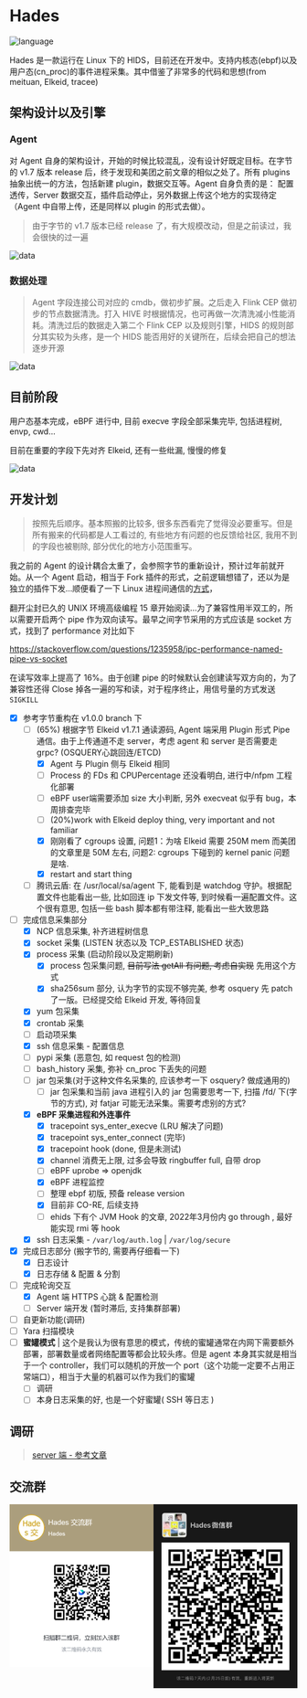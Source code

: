 # Hades

![language](https://shields.io/github/languages/top/chriskalix/HIDS-Linux)

Hades 是一款运行在 Linux 下的 HIDS，目前还在开发中。支持内核态(ebpf)以及用户态(cn_proc)的事件进程采集。其中借鉴了非常多的代码和思想(from meituan, Elkeid, tracee)

## 架构设计以及引擎

### Agent

对 Agent 自身的架构设计，开始的时候比较混乱，没有设计好既定目标。在字节的 v1.7 版本 release 后，终于发现和美团之前文章的相似之处了。所有 plugins 抽象出统一的方法，包括新建 plugin，数据交互等。Agent 自身负责的是：
配置透传，Server 数据交互，插件启动停止，另外数据上传这个地方的实现待定（Agent 中自带上传，还是同样以 plugin 的形式去做）。

> 由于字节的 v1.7 版本已经 release 了，有大规模改动，但是之前读过，我会很快的过一遍

![data](https://github.com/chriskaliX/HIDS-Linux/blob/main/imgs/agentv1.png)

### 数据处理

> Agent 字段连接公司对应的 cmdb，做初步扩展。之后走入 Flink CEP 做初步的节点数据清洗。打入 HIVE 时根据情况，也可再做一次清洗减小性能消耗。清洗过后的数据走入第二个 Flink CEP 以及规则引擎，HIDS 的规则部分其实较为头疼，是一个 HIDS 能否用好的关键所在，后续会把自己的想法逐步开源

![data](https://github.com/chriskaliX/HIDS-Linux/blob/main/imgs/data_analyze.png)

## 目前阶段

用户态基本完成，eBPF 进行中, 目前 execve 字段全部采集完毕, 包括进程树, envp, cwd...

目前在重要的字段下先对齐 Elkeid, 还有一些纰漏, 慢慢的修复

![data](https://github.com/chriskaliX/HIDS-Linux/blob/main/imgs/examples.png)

## 开发计划

> 按照先后顺序。基本照搬的比较多, 很多东西看完了觉得没必要重写。但是所有搬来的代码都是人工看过的, 有些地方有问题的也反馈给社区, 我用不到的字段也被剔除, 部分优化的地方小范围重写。

我之前的 Agent 的设计耦合太重了，会参照字节的重新设计，预计过年前就开始。从一个 Agent 启动，相当于 Fork 插件的形式，之前逻辑想错了，还以为是独立的插件下发...顺便看了一下 Linux 进程间通信的[方式](https://www.linuxprobe.com/linux-process-method.html)，

翻开尘封已久的 UNIX 环境高级编程 15 章开始阅读...为了兼容性用半双工的，所以需要开启两个 pipe 作为双向读写。最早之间字节采用的方式应该是 socket 方式，找到了 performance 对比如下

https://stackoverflow.com/questions/1235958/ipc-performance-named-pipe-vs-socket

在读写效率上提高了 16%。由于创建 pipe 的时候默认会创建读写双方向的，为了兼容性还得 Close 掉各一遍的写和读，对于程序终止，用信号量的方式发送 `SIGKILL`

- [x] 参考字节重构在 v1.0.0 branch 下
  - [ ] (65%) 根据字节 Elkeid v1.7.1 通读源码, Agent 端采用 Plugin 形式 Pipe 通信。由于上传通道不走 server，考虑 agent 和 server 是否需要走 grpc? (OSQUERY心跳回连/ETCD)
    - [x] Agent 与 Plugin 侧与 Elkeid 相同  
    - [ ] Process 的 FDs 和 CPUPercentage 还没看明白, 进行中/nfpm 工程化部署
    - [ ] eBPF user端需要添加 size 大小判断, 另外 execveat 似乎有 bug，本周排查完毕
    - [ ] (20%)work with Elkeid deploy thing, very important and not familiar
    - [x] 刚刚看了 cgroups 设置, 问题1：为啥 Elkeid 需要 250M mem 而美团的文章里是 50M 左右, 问题2: cgroups 下碰到的 kernel panic 问题是啥.
    - [x] restart and start thing
  - [ ] 腾讯云盾: 在 /usr/local/sa/agent 下, 能看到是 watchdog 守护。根据配置文件也能看出一些, 比如回连 ip 下发文件等, 到时候看一遍配置文件。这个很有意思, 包括一些 bash 脚本都有带注释, 能看出一些大致思路
- [ ] 完成信息采集部分
  - [x] NCP 信息采集, 补齐进程树信息
  - [x] socket 采集 (LISTEN 状态以及 TCP_ESTABLISHED 状态)
  - [x] process 采集 (启动阶段以及定期刷新)
    - [x] process 包采集问题, ~~目前写法 getAll 有问题, 考虑自实现~~ 先用这个方式
    - [x] sha256sum 部分, 认为字节的实现不够完美, 参考 osquery 先 patch 了一版。已经提交给 Elkeid 开发, 等待回复
  - [x] yum 包采集
  - [x] crontab 采集
  - [ ] 启动项采集
  - [x] ssh 信息采集 - 配置信息
  - [ ] pypi 采集 (恶意包, 如 request 包的检测)
  - [ ] bash_history 采集, 弥补 cn_proc 下丢失的问题
  - [ ] jar 包采集(对于这种文件名采集的, 应该参考一下 osquery? 做成通用的)
    - [ ] jar 包采集和当前 java 进程引入的 jar 包需要思考一下, 扫描 /fd/ 下(字节的方式), 对 fatjar 可能无法采集。需要考虑别的方式?
  - [x] **eBPF 采集进程和外连事件**
    - [x] tracepoint sys_enter_execve (LRU 解决了问题)
    - [x] tracepoint sys_enter_connect (完毕)
    - [x] tracepoint hook (done, 但是未测试)
    - [x] channel 消费无上限, 过多会导致 ringbuffer full, 自带 drop
    - [ ] eBPF uprobe => openjdk
    - [x] eBPF 进程监控
    - [ ] 整理 ebpf 初版, 预备 release version
    - [x] 目前非 CO-RE, 后续支持
    - [ ] ehids 下有个 JVM Hook 的文章, 2022年3月份内 go through , 最好能实现 rmi 等 hook
  - [x] ssh 日志采集 - `/var/log/auth.log` | `/var/log/secure`
- [x] 完成日志部分 (搬字节的, 需要再仔细看一下)
  - [x] 日志设计
  - [x] 日志存储 & 配置 & 分割
- [ ] 完成轮询交互
  - [x] Agent 端 HTTPS 心跳 & 配置检测
  - [ ] Server 端开发 (暂时滞后, 支持集群部署)
- [ ] 自更新功能(调研)
- [ ] Yara 扫描模块
- [ ] **蜜罐模式** | 这个是我认为很有意思的模式，传统的蜜罐通常在内网下需要额外部署，部署数量或者网络配置等都会比较头疼。但是 agent 本身其实就是相当于一个 controller，我们可以随机的开放一个 port（这个功能一定要不占用正常端口），相当于大量的机器可以作为我们的蜜罐
  - [ ] 调研
  - [ ] 本身日志采集的好, 也是一个好蜜罐( SSH 等日志 )

## 调研

> [server 端 - 参考文章](https://programmer.group/grpc-service-discovery-amp-load-balancing.html)

## 交流群

<img src="https://github.com/chriskaliX/Hades/blob/main/imgs/feishu.png" width="50%" style="float:left;"/>

<img src="https://github.com/chriskaliX/Hades/blob/main/imgs/WechatIMG112.jpeg" width="50%" style="float:left;"/>
